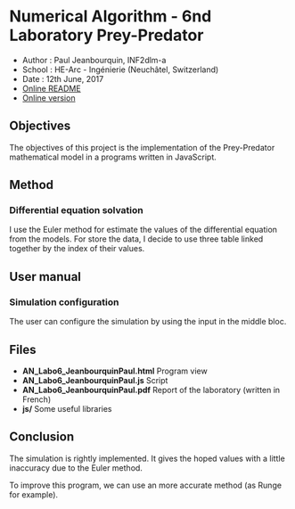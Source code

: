 Numerical Algorithm - 6nd Laboratory Prey-Predator
==================================================

* Author : Paul Jeanbourquin, INF2dlm-a
* School : HE-Arc - Ingénierie (Neuchâtel, Switzerland)
* Date : 12th June, 2017
* [Online README](https://wolfwalker96.github.io/Prey-Predator/)
* [Online version](https://wolfwalker96.github.io/Prey-Predator/AN_Labo6_JeanbourquinPaul.html)

Objectives
----------

The objectives of this project is the implementation of the Prey-Predator
mathematical model in a programs written in JavaScript.

Method
------

### Differential equation solvation

I use the Euler method for estimate the values of the differential equation from
the models. For store the data, I decide to use three table linked together by
the index of their values.

User manual
-------------

### Simulation configuration

The user can configure the simulation by using the input in the middle bloc.

Files
-----

* **AN_Labo6_JeanbourquinPaul.html** Program view
* **AN_Labo6_JeanbourquinPaul.js**  Script
* **AN_Labo6_JeanbourquinPaul.pdf** Report of the laboratory (written in French)
* **js/** Some useful libraries

Conclusion
----------

The simulation is rightly implemented. It gives the hoped values
with a little inaccuracy due to the Euler method.

To improve this program, we can use an more accurate method (as Runge for example).

